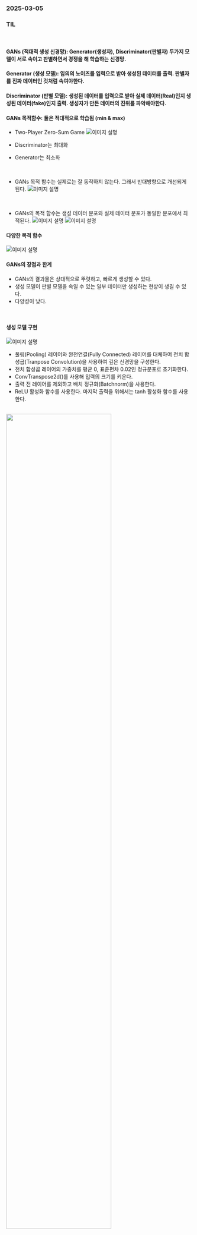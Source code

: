 ### 2025-03-05

### TIL

<br>

#### GANs (적대적 생성 신경망): Generator(생성자), Discriminator(판별자) 두가지 모델이 서로 속이고 판별하면서 경쟁을 해 학습하는 신경망.

#### Generator (생성 모델): 임의의 노이즈를 입력으로 받아 생성된 데이터를 출력. 판별자를 진짜 데이터인 것처럼 속여야한다.

#### Discriminator (판별 모델): 생성된 데이터를 입력으로 받아 실제 데이터(Real)인지 생성된 데이터(fake)인지 출력. 생성자가 만든 데이터의 진위를 파악해야한다.

#### GANs 목적함수: 둘은 적대적으로 학습됨 (min & max)
- Two-Player Zero-Sum Game
![이미지 설명](https://raw.githubusercontent.com/JeongJunSeong/One-Team-6th/jjs/TIL/jjs/Image/KakaoTalk_20250306_085816171_03.jpg)

- Discriminator는 최대화
- Generator는 최소화
  
<br>

- GANs 목적 함수는 실제로는 잘 동작하지 않는다. 그래서 반대방향으로 개선되게 된다.
![이미지 설명](https://raw.githubusercontent.com/JeongJunSeong/One-Team-6th/jjs/TIL/jjs/Image/KakaoTalk_20250306_090759749.jpg)

<br>

- GANs의 목적 함수는 생성 데이터 분포와 실제 데이터 분포가 동일한 분포에서 최적된다.
![이미지 설명](https://raw.githubusercontent.com/JeongJunSeong/One-Team-6th/jjs/TIL/jjs/Image/KakaoTalk_20250306_085816171_01.jpg)
![이미지 설명](https://raw.githubusercontent.com/JeongJunSeong/One-Team-6th/jjs/TIL/jjs/Image/KakaoTalk_20250306_085816171_02.jpg)




#### 다양한 목적 함수
![이미지 설명](https://raw.githubusercontent.com/JeongJunSeong/One-Team-6th/jjs/TIL/jjs/Image/KakaoTalk_20250306_085816171_04.jpg)


#### GANs의 장점과 한계
- GANs의 결과물은 상대적으로 뚜렷하고, 빠르게 생성할 수 있다.
- 생성 모델이 판별 모델을 속일 수 있는 일부 데이터만 생성하는 현상이 생길 수 있다.
- 다양성이 낮다.

<br> 

#### 생성 모델 구현
![이미지 설명](https://raw.githubusercontent.com/JeongJunSeong/One-Team-6th/jjs/TIL/jjs/Image/스크린샷%202025-03-06%20091349.png)

- 풀링(Pooling) 레이어와 완전연결(Fully Connected) 레이어를 대체하여 전치 합성곱(Tranpose Convolution)을 사용하여 깊은 신경망을 구성한다.
- 전치 합성곱 레이어의 가중치를 평균 0, 표준편차 0.02인 정규분포로 초기화한다.
- ConvTranspose2d()를 사용해 입력의 크기를 키운다.
- 출력 전 레이어를 제외하고 배치 정규화(Batchnorm)을 사용한다.
- ReLU 활성화 함수를 사용한다. 마지막 출력을 위해서는 tanh 활성화 함수를 사용한다.
<br>

<img src="https://raw.githubusercontent.com/JeongJunSeong/One-Team-6th/jjs/TIL/jjs/Image/스크린샷%202025-03-06%20091630.png" width="75%">



#### 판별 모델 구현
- 합성곱(Convolution) 레이어만 사용하여 깊은 신경망을 구성한다.
- 입력 데이터에 연결된 레이어를 제외하고 배치 정규화(Batchnorm)을 적용한다. # 생성자의 반대.
- LeakyReLU 활성화 함수를 사용한다. 마지막 레이어에서는 시그모이드 활성화 함수를 적용하여 [0,1] 범위의 입력 이미지가 실제 이미지일 확률을 출력한다.
<br>

<img src="https://raw.githubusercontent.com/JeongJunSeong/One-Team-6th/jjs/TIL/jjs/Image/스크린샷%202025-03-06%20091644.png" width="50%">



<br>

#### 학습 파라미터: 0.0002, Adam B(베타)1: 0.5

#### 학습과정: 판별자와 생성자를 학습할 때 모두 생성자의 출력 이미지  G(z) 가 사용된다. pytorch에서는 판별자를 먼저 학습할 때 torch.detach()를 사용하여 생성자에게 역전파가 일어나지 않도록 그래디언트를 계산하지 않게 한다.
- fake_prob = discriminator(fake_data.detach()).view(-1) # D(G(z)) 계산하여 1차원 벡터로 변환, 판별자 학습 시, 반드시 detach() 붙여줘야한다.
- fake_prob = discriminator(fake_data).view(-1) # D(G(z)) 계산하여 1차원 벡터로 변환. 위의 fake_prob과 동일. 생성자 학습 시, detach()만 제거
- z를 정규분포에서 샘플링한다.
- 생성 이미지  G(z) 를 계산한다.
- 판별자의 손실 함수를 계산하고 판별자를 최적화한다.
- 생성자의 손실 함수를 게산하고 생성자를 최적화한다.

<br>

#### 조건부 생성 모델 기반의 영상 조작
- 회귀모델: 변환된 이미지를 생성하는게 아니라, 회귀 모델로 픽셀값을 예측해서 흐릿한 이미지가 만들어짐. 픽셀 요소별 L1 손실, L2 손실 활용
- Pix2pix: 이미지 대 이미지
- CycleGAN
- BiCycleGAN
- StarGAN
- InstaGAN
- LostGANs
- SPADE
- Hyper Style
- GAN-CLS: 텍스트 대 이미지
- GigaGAN

#### Pix2pix
- U-Net 기반의 생성모델.
- 인코더-디코더 구조에 Skip Connection을 추가해, 영상 세부 사항을 잘 유지했다.
- 기존 GANs의 판별 모델은 저해상도 모델. 고해상도를 위해 패치 기반의 PatchGANs의 판별 모델 차용
- L1 정규화 항 추가
- 이미지를 잘 생성하지만, 데이터가 반드시 쌍으로 존재해야하는 단점이 있음. 현실적으로 그런 데이터를 확보하는 것은 어렵다.

#### CycleGAN
- Cycle Consistent: 상호변환이 가능. domain끼리 변환.(한국어 -> 영어, 영어 -> 한국어)
- 입력 이미지로 복원 가능한 정도까지만 이미지를 변환, 원본 손실을 최소화한다.
- 생성 모델, 판별 모델이 2개씩, 총 4개가 필요하다.
- CycleGAN은 양방향 변환이 가능하며, 양방향 모두 우수한 결과를 보임.
- 결국엔 변환이기 때문에 배경이 약간 흐려지긴 한다.

#### BiCycleGAN
- 하나의 영상이 다른 도메인에서 여러 양상으로 그려질 수 있음.

#### StarGAN
- 3개 이상의 도메인간 변환을 수행함
- 그 전에는 여러 도메인을 할려면 필요한 네트워크가 기하급수적으로 증가했다. StarGAN에서 해결

#### InstaGAN (2019)
- 형태 차이가 큰 도메인간 변환이 가능해짐.


#### LostGANs (2019)
- 공간 구조로 이미지 생성 가능
- 이미지 매핑 보존이 가능
- 이미지 매핑 보존을 기반으로 위치 이동 등 이미지 재구성 가능


#### SPADE (GauGAN) (2019)
- 의미 분할 정보를 이용해, 이미지 생성 단계에서 객체 추가, 변경이 가능
- 같은 의미 영역에 대해 다양한 데이터 생성 가능

#### Pretrained GAN을 활용한 이미지 변환 (2022)
- 이미지만을 활용해

<br>

#### GAN-CLS
- 텍스트 입력으로 이미지 생성
- 단어보다 문장으로 더 풍부한 이미지 생성 가능
- 이미지는 한번에 생성되므로, 중요한 시각적 정보를 잘 인코딩하는 텍스트 특징 표현을 훈련해야함.
- 기존의 GAN 손실함수는 [실제이미지 + 정확한 설명 (참), 생성 이미지 + 정확한 설명(거짓)] 만 있었지만, GAN-CLS에서 [실제이미지 + 부정확한 설명 (거짓), 생성 이미지 + 정확한 설명(거짓)] 도 고려되게 됐다.
- 기존에는 훈련 텍스트와 훈련 이미지를 일대일로 매칭한 것을 훈련해서 테스트 시 성능이 하락했지만, 텍스트 특징 벡터에 대한 보간법으로 완화했다.


#### GiGA GAN (2023)
- GANs를 이용한 고해상도 텍스트 대 이미지 생성
- 다른 생성 모델처럼 모델의 규모와 데이터를 매우 크게 학습, 텍스트 기반으로 고해상도 이미지 생성
- 저화질 생성 이후 고화질 변환 모델로 화질 개선 (Multi-stage Generation)

  
1. 입력받은 텍스트를 사전 훈련된 CLIP 인코더와 레이어 T를 통해 임베딩
2. 스타일 네트워크 M은 스타일 벡터 w를 출력
3. 생성 네트워크 G는 텍스트 임베딩과 스타일을 입력으로 받아 이미지를 생성
4. 전역 정보를 통해 스타일을 생성, 지역 정보는 피라미드형 구조에 계속하여 조건 정보로 활용 (그 이후는 그냥 강의 자료에 자세히...)


<br>

#### diffu 

